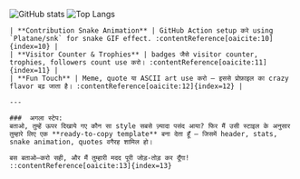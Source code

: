 ![GitHub stats](https://github-readme-stats.vercel.app/api?username=YOUR-USERNAME&show_icons=true&theme=radical)
![Top Langs](https://github-readme-stats.vercel.app/api/top-langs/?username=YOUR-USERNAME&layout=compact)
``` :contentReference[oaicite:9]{index=9} |
| **Contribution Snake Animation** | GitHub Action setup करे using `Platane/snk` for snake GIF effect. :contentReference[oaicite:10]{index=10} |
| **Visitor Counter & Trophies** | badges जैसे visitor counter, trophies, followers count use करो। :contentReference[oaicite:11]{index=11} |
| **Fun Touch** | Meme, quote या ASCII art use करो — इससे प्रोफ़ाइल का crazy flavor बढ़ जाता है। :contentReference[oaicite:12]{index=12} |

---

###  अगला स्टेप:
बताओ, तुम्हें ऊपर दिखाये गए कौन सा style सबसे ज़्यादा पसंद आया? फिर मैं उसी स्टाइल के अनुसार तुम्हारे लिए एक **ready-to-copy template** बना देता हूँ — जिसमें header, stats, snake animation, quotes वगैरह शामिल हो।

बस बताओ—करो सही, और मैं तुम्हारी मदद पूरी जोड़-तोड़ कर दूँगा!
::contentReference[oaicite:13]{index=13}
